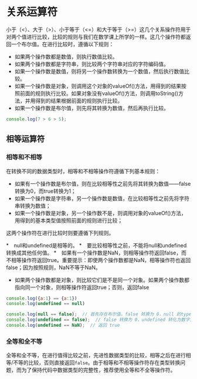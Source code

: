 # 关系运算符

小于（<）、大于（>）、小于等于（<=）和大于等于（>=）这几个关系操作符用于对两个值进行比较，比较的规则与我们在数学课上所学的一样。这几个操作符都返回一个布尔值。在进行比较时，遵循以下规则：

* 如果两个操作数都是数值，则执行数值比较。
* 如果两个操作数都是字符串，则比较两个字符串对应的字符编码值。
* 如果一个操作数是数值，则将另一个操作数转换为一个数值，然后执行数值比较。
* 如果一个操作数是对象，则调用这个对象的valueOf()方法，用得到的结果按照前面的规则执行比较。如果对象没有valueOf()方法，则调用toString()方法，并用得到的结果根据前面的规则执行比较。
* 如果一个操作数是布尔值，则先将其转换为数值，然后再执行比较。

```javascript
console.log(7 > 6 > 5);
```

## 相等运算符

### 相等和不相等

在转换不同的数据类型时，相等和不相等操作符遵循下列基本规则：

* 如果有一个操作数是布尔值，则在比较相等性之前先将其转换为数值——false转换为0，而true转换为1；
* 如果一个操作数是字符串，另一个操作数是数值，在比较相等性之前先将字符串转换为数值；
* 如果一个操作数是对象，另一个操作数不是，则调用对象的valueOf()方法，用得到的基本类型值按照前面的规则进行比较；

这两个操作符在进行比较时则要遵循下列规则。

*　null和undefined是相等的。
*　要比较相等性之前，不能将null和undefined转换成其他任何值。
*　如果有一个操作数是NaN，则相等操作符返回false，而不相等操作符返回true。重要提示：即使两个操作数都是NaN，相等操作符也返回false；因为按照规则，NaN不等于NaN。
* 如果两个操作数都是对象，则比较它们是不是同一个对象。如果两个操作数都指向同一个对象，则相等操作符返回true；否则，返回false

```javascript
console.log({a:1} == {a:1})
console.log(undefined == null)

console.log(null == false);  // 首先存在布尔值，false 转换为 0，null 的typeof 为 object，而它没有转化为原始值的方法，则直接进行比较，null == 0 返回 false
console.log(undefined == false);  // false 转换为 0，undefined 转化为数字为 NaN，则 NaN == 0，返回 false
console.log(undefined == NaN);  // 返回 true
```

### 全等和全不等

全等和全不等，在进行值得比较之前，先进性数据类型的比较，相等之后在进行相等/不等的比较，否则直接返回`false`。由于相等和不相等操作符存在类型转换问题，而为了保持代码中数据类型的完整性，推荐使用全等和不全等操作符。